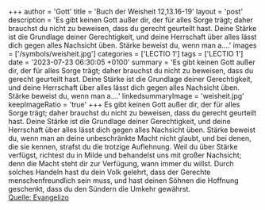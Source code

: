 +++
author = 'Gott'
title = 'Buch der Weisheit 12,13.16-19'
layout = 'post'
description = 'Es gibt keinen Gott außer dir, der für alles Sorge trägt; daher brauchst du nicht zu beweisen, dass du gerecht geurteilt hast. Deine Stärke ist die Grundlage deiner Gerechtigkeit, und deine Herrschaft über alles lässt dich gegen alles Nachsicht üben. Stärke beweist du, wenn man a....'
images = ['/symbols/weisheit.jpg']
categories = ['LECTIO 1']
tags = ['LECTIO 1']
date = '2023-07-23 06:30:05 +0100'
summary = 'Es gibt keinen Gott außer dir, der für alles Sorge trägt; daher brauchst du nicht zu beweisen, dass du gerecht geurteilt hast. Deine Stärke ist die Grundlage deiner Gerechtigkeit, und deine Herrschaft über alles lässt dich gegen alles Nachsicht üben. Stärke beweist du, wenn man a....'
linkedsummaryImage = 'weisheit.jpg'
keepImageRatio = 'true'
+++
Es gibt keinen Gott außer dir, der für alles Sorge trägt; daher brauchst du nicht zu beweisen, dass du gerecht geurteilt hast.
Deine Stärke ist die Grundlage deiner Gerechtigkeit, und deine Herrschaft über alles lässt dich gegen alles Nachsicht üben.
Stärke beweist du, wenn man an deine unbeschränkte Macht nicht glaubt, und bei denen, die sie kennen, strafst du die trotzige Auflehnung.<!--more-->
Weil du über Stärke verfügst, richtest du in Milde und behandelst uns mit großer Nachsicht; denn die Macht steht dir zur Verfügung, wann immer du willst.
Durch solches Handeln hast du dein Volk gelehrt, dass der Gerechte menschenfreundlich sein muss, und hast deinen Söhnen die Hoffnung geschenkt, dass du den Sündern die Umkehr gewährst.<br> [Quelle: Evangelizo](https://evangeliumtagfuertag.org/DE/gospel)